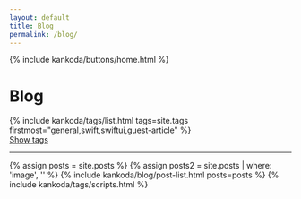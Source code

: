```yaml
---
layout: default
title: Blog
permalink: /blog/
---
```


{% include kankoda/buttons/home.html %}

<h1>Blog</h1>

<div class="paper">
  {% include kankoda/tags/list.html tags=site.tags firstmost="general,swift,swiftui,guest-article" %}
  <div class="tag-list-separator" >
    <a class="tag-list-toggle" href="javascript:toggleTagList()">Show tags</a>
    <hr />
  </div>
  <a name="tag-item-list"></a>

  {% assign posts = site.posts %}
  {% assign posts2 = site.posts | where: 'image', '' %}
  {% include kankoda/blog/post-list.html posts=posts %}
  {% include kankoda/tags/scripts.html %}
</div>
